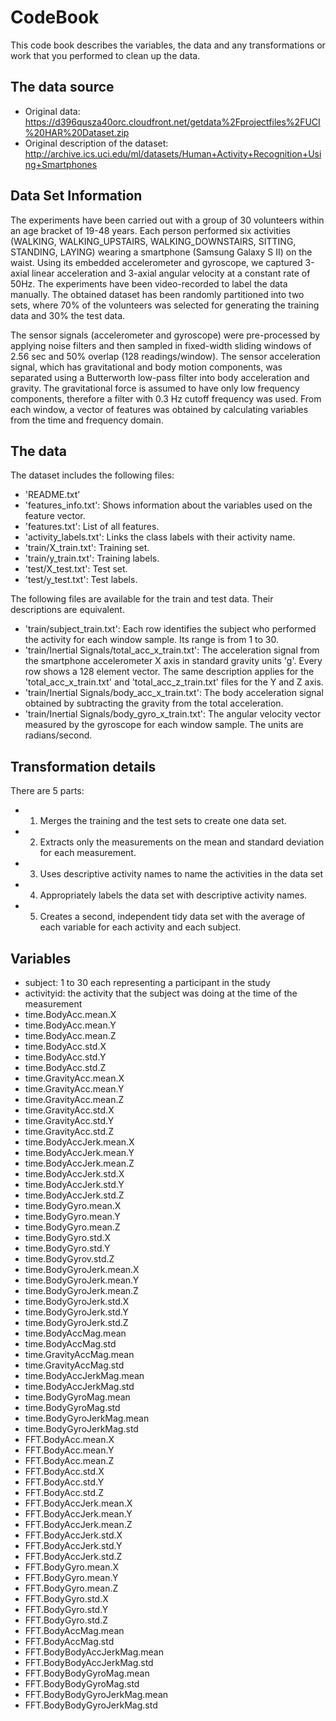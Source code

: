 # CodeBook

This code book describes the variables, the data and any transformations or work that you performed to clean up the data.

## The data source

- Original data: https://d396qusza40orc.cloudfront.net/getdata%2Fprojectfiles%2FUCI%20HAR%20Dataset.zip
- Original description of the dataset: http://archive.ics.uci.edu/ml/datasets/Human+Activity+Recognition+Using+Smartphones

## Data Set Information

The experiments have been carried out with a group of 30 volunteers within an age bracket of 19-48 years. Each person performed six activities (WALKING, WALKING_UPSTAIRS, WALKING_DOWNSTAIRS, SITTING, STANDING, LAYING) wearing a smartphone (Samsung Galaxy S II) on the waist. Using its embedded accelerometer and gyroscope, we captured 3-axial linear acceleration and 3-axial angular velocity at a constant rate of 50Hz. The experiments have been video-recorded to label the data manually. The obtained dataset has been randomly partitioned into two sets, where 70% of the volunteers was selected for generating the training data and 30% the test data. 

The sensor signals (accelerometer and gyroscope) were pre-processed by applying noise filters and then sampled in fixed-width sliding windows of 2.56 sec and 50% overlap (128 readings/window). The sensor acceleration signal, which has gravitational and body motion components, was separated using a Butterworth low-pass filter into body acceleration and gravity. The gravitational force is assumed to have only low frequency components, therefore a filter with 0.3 Hz cutoff frequency was used. From each window, a vector of features was obtained by calculating variables from the time and frequency domain. 

## The data

The dataset includes the following files:

- 'README.txt'
- 'features_info.txt': Shows information about the variables used on the feature vector.
- 'features.txt': List of all features.
- 'activity_labels.txt': Links the class labels with their activity name.
- 'train/X_train.txt': Training set.
- 'train/y_train.txt': Training labels.
- 'test/X_test.txt': Test set.
- 'test/y_test.txt': Test labels.

The following files are available for the train and test data. Their descriptions are equivalent.

- 'train/subject_train.txt': Each row identifies the subject who performed the activity for each window sample. Its range is from 1 to 30.
- 'train/Inertial Signals/total_acc_x_train.txt': The acceleration signal from the smartphone accelerometer X axis in standard gravity units 'g'. Every row shows a 128 element vector. The same description applies for the 'total_acc_x_train.txt' and 'total_acc_z_train.txt' files for the Y and Z axis.
- 'train/Inertial Signals/body_acc_x_train.txt': The body acceleration signal obtained by subtracting the gravity from the total acceleration.
- 'train/Inertial Signals/body_gyro_x_train.txt': The angular velocity vector measured by the gyroscope for each window sample. The units are radians/second.

## Transformation details

There are 5 parts:

- 1) Merges the training and the test sets to create one data set.
- 2) Extracts only the measurements on the mean and standard deviation for each measurement.
- 3) Uses descriptive activity names to name the activities in the data set
- 4) Appropriately labels the data set with descriptive activity names.
- 5) Creates a second, independent tidy data set with the average of each variable for each activity and each subject.

## Variables

- subject: 1 to 30 each representing a participant in the study
- activityid: the activity that the subject was doing at the time of the measurement
- time.BodyAcc.mean.X
- time.BodyAcc.mean.Y
- time.BodyAcc.mean.Z
- time.BodyAcc.std.X
- time.BodyAcc.std.Y
- time.BodyAcc.std.Z
- time.GravityAcc.mean.X
- time.GravityAcc.mean.Y
- time.GravityAcc.mean.Z
- time.GravityAcc.std.X
- time.GravityAcc.std.Y
- time.GravityAcc.std.Z
- time.BodyAccJerk.mean.X
- time.BodyAccJerk.mean.Y
- time.BodyAccJerk.mean.Z
- time.BodyAccJerk.std.X
- time.BodyAccJerk.std.Y
- time.BodyAccJerk.std.Z
- time.BodyGyro.mean.X
- time.BodyGyro.mean.Y
- time.BodyGyro.mean.Z
- time.BodyGyro.std.X
- time.BodyGyro.std.Y
- time.BodyGyrov.std.Z
- time.BodyGyroJerk.mean.X
- time.BodyGyroJerk.mean.Y
- time.BodyGyroJerk.mean.Z
- time.BodyGyroJerk.std.X
- time.BodyGyroJerk.std.Y
- time.BodyGyroJerk.std.Z
- time.BodyAccMag.mean
- time.BodyAccMag.std
- time.GravityAccMag.mean
- time.GravityAccMag.std
- time.BodyAccJerkMag.mean
- time.BodyAccJerkMag.std
- time.BodyGyroMag.mean
- time.BodyGyroMag.std
- time.BodyGyroJerkMag.mean
- time.BodyGyroJerkMag.std
- FFT.BodyAcc.mean.X
- FFT.BodyAcc.mean.Y
- FFT.BodyAcc.mean.Z
- FFT.BodyAcc.std.X
- FFT.BodyAcc.std.Y
- FFT.BodyAcc.std.Z
- FFT.BodyAccJerk.mean.X
- FFT.BodyAccJerk.mean.Y
- FFT.BodyAccJerk.mean.Z
- FFT.BodyAccJerk.std.X
- FFT.BodyAccJerk.std.Y
- FFT.BodyAccJerk.std.Z
- FFT.BodyGyro.mean.X
- FFT.BodyGyro.mean.Y
- FFT.BodyGyro.mean.Z
- FFT.BodyGyro.std.X
- FFT.BodyGyro.std.Y
- FFT.BodyGyro.std.Z
- FFT.BodyAccMag.mean
- FFT.BodyAccMag.std
- FFT.BodyBodyAccJerkMag.mean
- FFT.BodyBodyAccJerkMag.std
- FFT.BodyBodyGyroMag.mean
- FFT.BodyBodyGyroMag.std
- FFT.BodyBodyGyroJerkMag.mean
- FFT.BodyBodyGyroJerkMag.std
